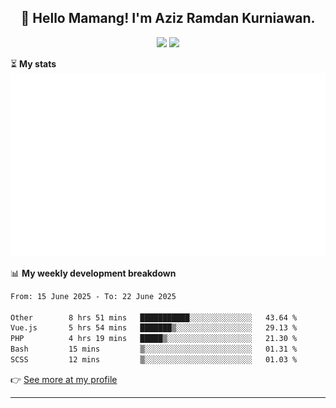 <h2 align="center">👋 Hello Mamang! I'm Aziz Ramdan Kurniawan.</h2>  
<p align="center">
  <img src="https://komarev.com/ghpvc/?username=azizramdan">
  <img src="https://wakatime.com/badge/user/90056fa0-4c31-4eca-954e-2a3ac05896f9.svg">
</p>
    
⏳ **My stats**  
![](https://raw.githubusercontent.com/azizramdan/github-stats/master/generated/overview.svg#gh-dark-mode-only)

📊 **My weekly development breakdown**
<!--START_SECTION:waka-->

```txt
From: 15 June 2025 - To: 22 June 2025

Other        8 hrs 51 mins   ███████████░░░░░░░░░░░░░░   43.64 %
Vue.js       5 hrs 54 mins   ███████▒░░░░░░░░░░░░░░░░░   29.13 %
PHP          4 hrs 19 mins   █████▒░░░░░░░░░░░░░░░░░░░   21.30 %
Bash         15 mins         ▒░░░░░░░░░░░░░░░░░░░░░░░░   01.31 %
SCSS         12 mins         ▒░░░░░░░░░░░░░░░░░░░░░░░░   01.03 %
```

<!--END_SECTION:waka-->
👉 [See more at my profile](https://wakatime.com/@azizramdan)
***
